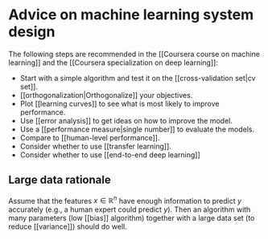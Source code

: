 # Advice on machine learning system design

The following steps are recommended in the [[Coursera course on machine learning]] and the [[Coursera specialization on deep learning]]:

- Start with a simple algorithm and test it on the [[cross-validation set|cv set]].
- [[orthogonalization|Orthogonalize]] your objectives.
- Plot [[learning curves]] to see what is most likely to improve performance.
- Use [[error analysis]] to get ideas on how to improve the model.
- Use a [[performance measure|single number]] to evaluate the models.
- Compare to [[human-level performance]].
- Consider whether to use [[transfer learning]].
- Consider whether to use [[end-to-end deep learning]]


## Large data rationale
Assume that the features $x \in \mathbb{R}^n$ have enough information to predict $y$ accurately (e.g., a human expert could predict $y$). Then an algorithm with many parameters (low [[bias]] algorithm) together with a large data set (to reduce [[variance]]) should do well.